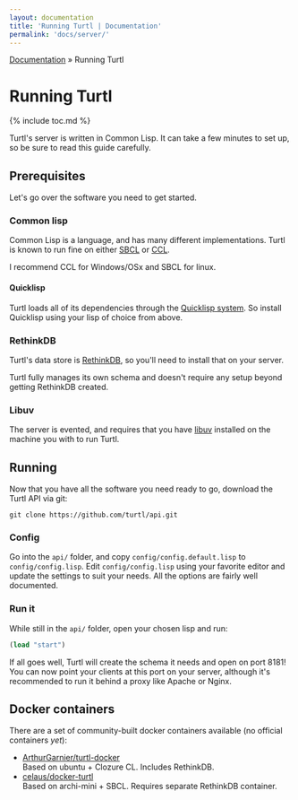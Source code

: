 ```yaml
---
layout: documentation
title: 'Running Turtl | Documentation'
permalink: 'docs/server/'
---
```


<div class="breadcrumb">
<a href="/docs">Documentation</a> &raquo;
Running Turtl
</div>

# Running Turtl
{% include toc.md %}

Turtl's server is written in Common Lisp. It can take a few minutes to set up,
so be sure to read this guide carefully.

## Prerequisites 

Let's go over the software you need to get started.

### Common lisp

Common Lisp is a language, and has many different implementations. Turtl is known
to run fine on either [SBCL](http://www.sbcl.org/) or [CCL](http://ccl.clozure.com/).

I recommend CCL for Windows/OSx and SBCL for linux.

#### Quicklisp

Turtl loads all of its dependencies through the [Quicklisp system](https://www.quicklisp.org/beta/).
So install Quicklisp using your lisp of choice from above.

### RethinkDB

Turtl's data store is [RethinkDB](https://www.rethinkdb.com/), so you'll need to
install that on your server.

Turtl fully manages its own schema and doesn't require any setup beyond getting
RethinkDB created.

### Libuv

The server is evented, and requires that you have [libuv](http://docs.libuv.org/en/v1.x/)
installed on the machine you with to run Turtl.

## Running

Now that you have all the software you need ready to go, download the Turtl API
via git:

~~~
git clone https://github.com/turtl/api.git
~~~

### Config

Go into the `api/` folder, and copy `config/config.default.lisp` to
`config/config.lisp`. Edit `config/config.lisp` using your favorite editor and
update the settings to suit your needs. All the options are fairly well
documented.

### Run it

While still in the `api/` folder, open your chosen lisp and run:

~~~lisp
(load "start")
~~~

If all goes well, Turtl will create the schema it needs and open on port 8181!
You can now point your clients at this port on your server, although it's
recommended to run it behind a proxy like Apache or Nginx.

## Docker containers

There are a set of community-built docker containers available (no official
containers *yet*):

- [ArthurGarnier/turtl-docker](https://github.com/ArthurGarnier/turtl-docker)  
Based on ubuntu + Clozure CL. Includes RethinkDB.
- [celaus/docker-turtl](https://github.com/celaus/docker-turtl)  
Based on archi-mini + SBCL. Requires separate RethinkDB container.


